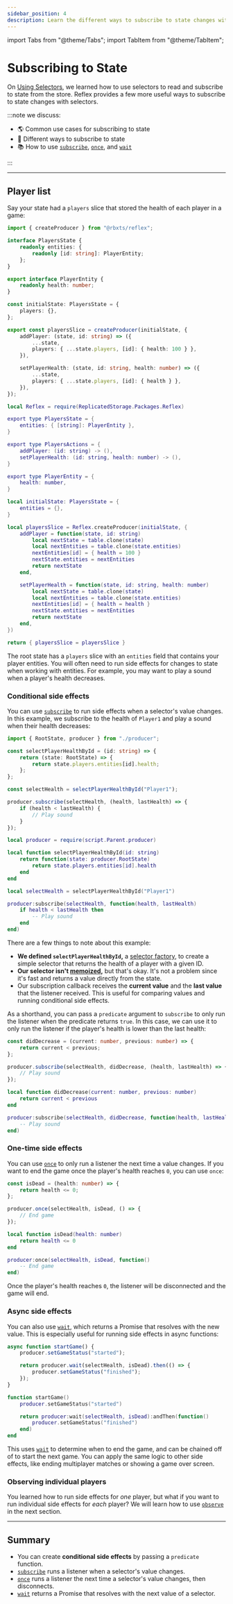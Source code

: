 ```yaml
---
sidebar_position: 4
description: Learn the different ways to subscribe to state changes with Reflex
---
```


import Tabs from "@theme/Tabs";
import TabItem from "@theme/TabItem";

# Subscribing to State

On [Using Selectors](using-selectors), we learned how to use selectors to read and subscribe to state from the store. Reflex provides a few more useful ways to subscribe to state changes with selectors.

:::note we discuss:

-   🌎 Common use cases for subscribing to state
-   🔌 Different ways to subscribe to state
-   📚 How to use [`subscribe`](../reference/reflex/producer#subscribeselector-predicate-listener), [`once`](../reference/reflex/producer#onceselector-predicate-listener), and [`wait`](../reference/reflex/producer#waitselector-predicate)

:::

---

## Player list

Say your state had a `players` slice that stored the health of each player in a game:

<Tabs groupId="languages">
<TabItem value="TypeScript" default>

```ts title="players.ts" showLineNumbers
import { createProducer } from "@rbxts/reflex";

interface PlayersState {
	readonly entities: {
		readonly [id: string]: PlayerEntity;
	};
}

export interface PlayerEntity {
	readonly health: number;
}

const initialState: PlayersState = {
	players: {},
};

export const playersSlice = createProducer(initialState, {
	addPlayer: (state, id: string) => ({
		...state,
		players: { ...state.players, [id]: { health: 100 } },
	}),

	setPlayerHealth: (state, id: string, health: number) => ({
		...state,
		players: { ...state.players, [id]: { health } },
	}),
});
```

</TabItem>
<TabItem value="Luau">

```lua title="players.lua" showLineNumbers
local Reflex = require(ReplicatedStorage.Packages.Reflex)

export type PlayersState = {
    entities: { [string]: PlayerEntity },
}

export type PlayersActions = {
    addPlayer: (id: string) -> (),
    setPlayerHealth: (id: string, health: number) -> (),
}

export type PlayerEntity = {
    health: number,
}

local initialState: PlayersState = {
    entities = {},
}

local playersSlice = Reflex.createProducer(initialState, {
    addPlayer = function(state, id: string)
        local nextState = table.clone(state)
        local nextEntities = table.clone(state.entities)
        nextEntities[id] = { health = 100 }
        nextState.entities = nextEntities
        return nextState
    end,

    setPlayerHealth = function(state, id: string, health: number)
        local nextState = table.clone(state)
        local nextEntities = table.clone(state.entities)
        nextEntities[id] = { health = health }
        nextState.entities = nextEntities
        return nextState
    end,
})

return { playersSlice = playersSlice }
```

</TabItem>
</Tabs>

The root state has a `players` slice with an `entities` field that contains your player entities. You will often need to run side effects for changes to state when working with entities. For example, you may want to play a sound when a player's health decreases.

### Conditional side effects

You can use [`subscribe`](../reference/reflex/producer#subscribeselector-predicate-listener) to run side effects when a selector's value changes. In this example, we subscribe to the health of `Player1` and play a sound when their health decreases:

<Tabs groupId="languages">
<TabItem value="TypeScript" default>

```ts showLineNumbers
import { RootState, producer } from "./producer";

const selectPlayerHealthById = (id: string) => {
	return (state: RootState) => {
		return state.players.entities[id].health;
	};
};

const selectHealth = selectPlayerHealthById("Player1");

producer.subscribe(selectHealth, (health, lastHealth) => {
	if (health < lastHealth) {
		// Play sound
	}
});
```

</TabItem>
<TabItem value="Luau">

```lua showLineNumbers
local producer = require(script.Parent.producer)

local function selectPlayerHealthById(id: string)
    return function(state: producer.RootState)
        return state.players.entities[id].health
    end
end

local selectHealth = selectPlayerHealthById("Player1")

producer:subscribe(selectHealth, function(health, lastHealth)
    if health < lastHealth then
        -- Play sound
    end
end)
```

</TabItem>
</Tabs>

There are a few things to note about this example:

-   **We defined `selectPlayerHealthById`,** a [selector factory](using-selectors#passing-arguments-to-selectors), to create a simple selector that returns the health of a player with a given ID.
-   **Our selector isn't [memoized](using-selectors#transforming-state),** but that's okay. It's not a problem since it's fast and returns a value directly from the state.
-   Our subscription callback receives the **current value** and the **last value** that the listener received. This is useful for comparing values and running conditional side effects.

As a shorthand, you can pass a `predicate` argument to `subscribe` to only run the listener when the predicate returns `true`. In this case, we can use it to only run the listener if the player's health is lower than the last health:

<Tabs groupId="languages">
<TabItem value="TypeScript" default>

```ts showLineNumbers
const didDecrease = (current: number, previous: number) => {
	return current < previous;
};

producer.subscribe(selectHealth, didDecrease, (health, lastHealth) => {
	// Play sound
});
```

</TabItem>
<TabItem value="Luau">

```lua showLineNumbers
local function didDecrease(current: number, previous: number)
    return current < previous
end

producer:subscribe(selectHealth, didDecrease, function(health, lastHealth)
    -- Play sound
end)
```

</TabItem>
</Tabs>

### One-time side effects

You can use [`once`](../reference/reflex/producer#onceselector-predicate-listener) to only run a listener the next time a value changes. If you want to end the game once the player's health reaches `0`, you can use `once`:

<Tabs groupId="languages">
<TabItem value="TypeScript" default>

```ts showLineNumbers
const isDead = (health: number) => {
	return health <= 0;
};

producer.once(selectHealth, isDead, () => {
	// End game
});
```

</TabItem>
<TabItem value="Luau">

```lua showLineNumbers
local function isDead(health: number)
    return health <= 0
end

producer:once(selectHealth, isDead, function()
    -- End game
end)
```

</TabItem>
</Tabs>

Once the player's health reaches `0`, the listener will be disconnected and the game will end.

### Async side effects

You can also use [`wait`](../reference/reflex/producer#waitselector-predicate), which returns a Promise that resolves with the new value. This is especially useful for running side effects in async functions:

<Tabs groupId="languages">
<TabItem value="TypeScript" default>

```ts showLineNumbers
async function startGame() {
	producer.setGameStatus("started");

	return producer.wait(selectHealth, isDead).then(() => {
		producer.setGameStatus("finished");
	});
}
```

</TabItem>
<TabItem value="Luau">

```lua showLineNumbers
function startGame()
    producer.setGameStatus("started")

    return producer:wait(selectHealth, isDead):andThen(function()
        producer.setGameStatus("finished")
    end)
end
```

</TabItem>
</Tabs>

This uses [`wait`](../reference/reflex/producer#waitselector-predicate) to determine when to end the game, and can be chained off of to start the next game. You can apply the same logic to other side effects, like ending multiplayer matches or showing a game over screen.

### Observing individual players

You learned how to run side effects for _one_ player, but what if you want to run individual side effects for _each_ player? We will learn how to use [`observe`](../reference/reflex/producer#observeselector-discriminator-observer) in the next section.

---

## Summary

-   You can create **conditional side effects** by passing a `predicate` function.
-   [`subscribe`](../reference/reflex/producer#subscribeselector-predicate-listener) runs a listener when a selector's value changes.
-   [`once`](../reference/reflex/producer#onceselector-predicate-listener) runs a listener the next time a selector's value changes, then disconnects.
-   [`wait`](../reference/reflex/producer#waitselector-predicate) returns a Promise that resolves with the next value of a selector.
